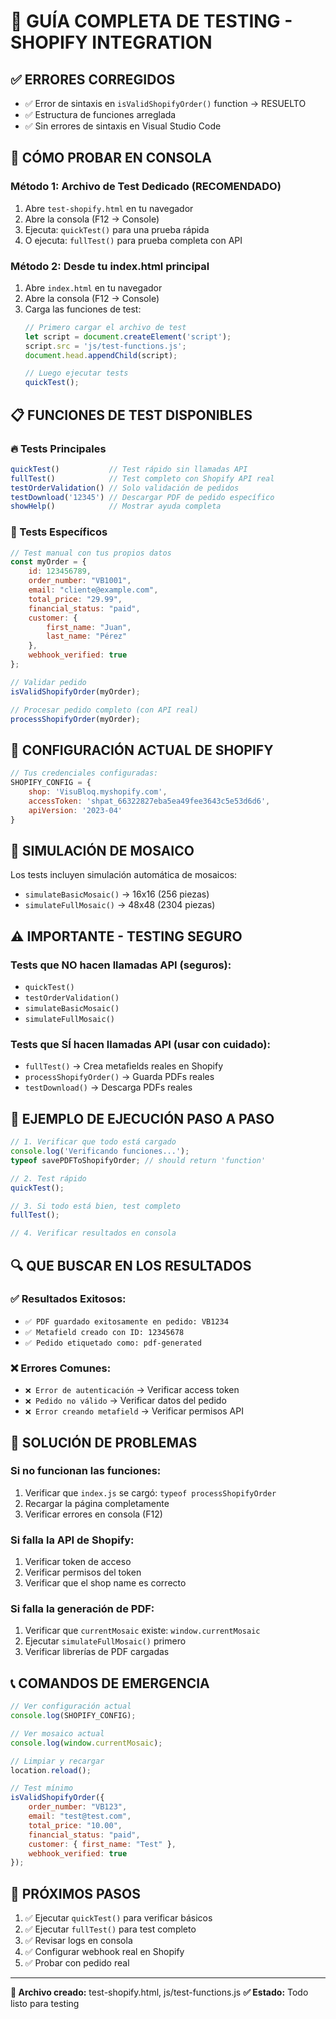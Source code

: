 # 🧪 GUÍA COMPLETA DE TESTING - SHOPIFY INTEGRATION

## ✅ ERRORES CORREGIDOS
- ✅ Error de sintaxis en `isValidShopifyOrder()` function → RESUELTO
- ✅ Estructura de funciones arreglada
- ✅ Sin errores de sintaxis en Visual Studio Code

## 🚀 CÓMO PROBAR EN CONSOLA

### Método 1: Archivo de Test Dedicado (RECOMENDADO)
1. Abre `test-shopify.html` en tu navegador
2. Abre la consola (F12 → Console)
3. Ejecuta: `quickTest()` para una prueba rápida
4. O ejecuta: `fullTest()` para prueba completa con API

### Método 2: Desde tu index.html principal
1. Abre `index.html` en tu navegador
2. Abre la consola (F12 → Console)
3. Carga las funciones de test:
   ```javascript
   // Primero cargar el archivo de test
   let script = document.createElement('script');
   script.src = 'js/test-functions.js';
   document.head.appendChild(script);
   
   // Luego ejecutar tests
   quickTest();
   ```

## 📋 FUNCIONES DE TEST DISPONIBLES

### 🔥 Tests Principales
```javascript
quickTest()           // Test rápido sin llamadas API
fullTest()            // Test completo con Shopify API real
testOrderValidation() // Solo validación de pedidos
testDownload('12345') // Descargar PDF de pedido específico
showHelp()            // Mostrar ayuda completa
```

### 🎯 Tests Específicos
```javascript
// Test manual con tus propios datos
const myOrder = {
    id: 123456789,
    order_number: "VB1001",
    email: "cliente@example.com",
    total_price: "29.99",
    financial_status: "paid",
    customer: {
        first_name: "Juan",
        last_name: "Pérez"
    },
    webhook_verified: true
};

// Validar pedido
isValidShopifyOrder(myOrder);

// Procesar pedido completo (con API real)
processShopifyOrder(myOrder);
```

## 🔧 CONFIGURACIÓN ACTUAL DE SHOPIFY

```javascript
// Tus credenciales configuradas:
SHOPIFY_CONFIG = {
    shop: 'VisuBloq.myshopify.com',
    accessToken: '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',
    apiVersion: '2023-04'
}
```

## 🎨 SIMULACIÓN DE MOSAICO

Los tests incluyen simulación automática de mosaicos:
- `simulateBasicMosaic()` → 16x16 (256 piezas)
- `simulateFullMosaic()` → 48x48 (2304 piezas)

## ⚠️ IMPORTANTE - TESTING SEGURO

### Tests que NO hacen llamadas API (seguros):
- `quickTest()`
- `testOrderValidation()`
- `simulateBasicMosaic()`
- `simulateFullMosaic()`

### Tests que SÍ hacen llamadas API (usar con cuidado):
- `fullTest()` → Crea metafields reales en Shopify
- `processShopifyOrder()` → Guarda PDFs reales
- `testDownload()` → Descarga PDFs reales

## 📝 EJEMPLO DE EJECUCIÓN PASO A PASO

```javascript
// 1. Verificar que todo está cargado
console.log('Verificando funciones...');
typeof savePDFToShopifyOrder; // should return 'function'

// 2. Test rápido
quickTest();

// 3. Si todo está bien, test completo
fullTest();

// 4. Verificar resultados en consola
```

## 🔍 QUE BUSCAR EN LOS RESULTADOS

### ✅ Resultados Exitosos:
- `✅ PDF guardado exitosamente en pedido: VB1234`
- `✅ Metafield creado con ID: 12345678`
- `✅ Pedido etiquetado como: pdf-generated`

### ❌ Errores Comunes:
- `❌ Error de autenticación` → Verificar access token
- `❌ Pedido no válido` → Verificar datos del pedido
- `❌ Error creando metafield` → Verificar permisos API

## 🚨 SOLUCIÓN DE PROBLEMAS

### Si no funcionan las funciones:
1. Verificar que `index.js` se cargó: `typeof processShopifyOrder`
2. Recargar la página completamente
3. Verificar errores en consola (F12)

### Si falla la API de Shopify:
1. Verificar token de acceso
2. Verificar permisos del token
3. Verificar que el shop name es correcto

### Si falla la generación de PDF:
1. Verificar que `currentMosaic` existe: `window.currentMosaic`
2. Ejecutar `simulateFullMosaic()` primero
3. Verificar librerías de PDF cargadas

## 📞 COMANDOS DE EMERGENCIA

```javascript
// Ver configuración actual
console.log(SHOPIFY_CONFIG);

// Ver mosaico actual
console.log(window.currentMosaic);

// Limpiar y recargar
location.reload();

// Test mínimo
isValidShopifyOrder({
    order_number: "VB123",
    email: "test@test.com",
    total_price: "10.00",
    financial_status: "paid",
    customer: { first_name: "Test" },
    webhook_verified: true
});
```

## 🎯 PRÓXIMOS PASOS

1. ✅ Ejecutar `quickTest()` para verificar básicos
2. ✅ Ejecutar `fullTest()` para test completo
3. ✅ Revisar logs en consola
4. ✅ Configurar webhook real en Shopify
5. ✅ Probar con pedido real

---
**🔧 Archivo creado:** test-shopify.html, js/test-functions.js
**✅ Estado:** Todo listo para testing
